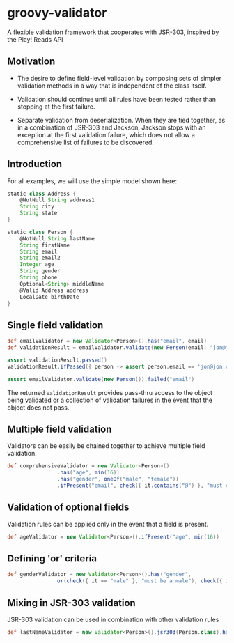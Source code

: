 groovy-validator
================

A flexible validation framework that cooperates with JSR-303, inspired by the Play! Reads API

Motivation
----------

* The desire to define field-level validation by composing sets of simpler validation methods in a way that is independent of the class itself.

* Validation should continue until all rules have been tested rather than stopping at the first failure.

* Separate validation from deserialization.  When they are tied together, as in a combination of JSR-303 and Jackson, Jackson stops with an exception at the first validation failure, which does not allow a comprehensive list of failures to be discovered.

Introduction
------------

For all examples, we will use the simple model shown here:

```groovy
static class Address {
    @NotNull String address1
    String city
    String state
}

static class Person {
    @NotNull String lastName
    String firstName
    String email
    String email2
    Integer age
    String gender
    String phone
    Optional<String> middleName
    @Valid Address address
    LocalDate birthDate
}
```

Single field validation
-----------------------

```groovy
def emailValidator = new Validator<Person>().has("email", email)
def validationResult = emailValidator.validate(new Person(email: "jon@jon.com"))

assert validationResult.passed()
validationResult.ifPassed({ person -> assert person.email == 'jon@jon.com' })

assert emailValidator.validate(new Person()).failed("email")
```

The returned `ValidationResult` provides pass-thru access to the object being validated or a collection of validation failures in the event that the object does not pass.


Multiple field validation
-------------------------

Validators can be easily be chained together to achieve multiple field validation.

```groovy
def comprehensiveValidator = new Validator<Person>()
                .has("age", min(16))
                .has("gender", oneOf("male", "female"))
                .ifPresent("email", check({ it.contains("@") }, "must contain a @"))
```

Validation of optional fields
-----------------------------

Validation rules can be applied only in the event that a field is present.

```groovy
def ageValidator = new Validator<Person>().ifPresent("age", min(16))
```

Defining 'or' criteria
-----------------------

``` groovy
def genderValidator = new Validator<Person>().has("gender",
                or(check({ it == "male" }, "must be a male"), check({ it == "female" }, "must be a female")))
```


Mixing in JSR-303 validation
----------------------------

JSR-303 validation can be used in combination with other validation rules

```groovy
def lastNameValidator = new Validator<Person>().jsr303(Person.class).has('age', min(16))
```
